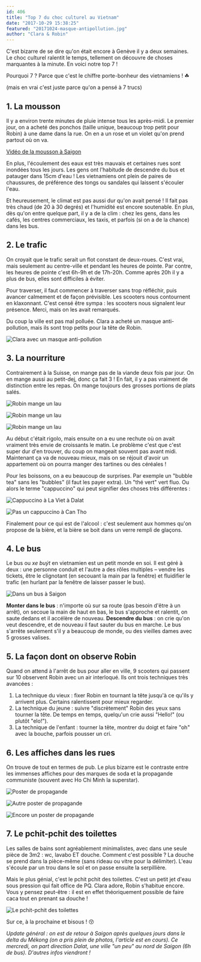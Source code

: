 ```yaml
---
id: 406
title: "Top 7 du choc culturel au Vietnam"
date: "2017-10-29 15:38:25"
featured: "20171024-masque-antipollution.jpg"
author: "Clara & Robin"
---
```


C'est bizarre de se dire qu'on était encore à Genève il y a deux semaines. Le
choc culturel ralentit le temps, tellement on découvre de choses marquantes à la
minute. En voici notre top 7 !

Pourquoi 7 ? Parce que c'est le chiffre porte-bonheur des vietnamiens ! ☘

(mais en vrai c'est juste parce qu'on a pensé à 7 trucs)

## 1. La mousson

Il y a environ trente minutes de pluie intense tous les après-midi. Le premier
jour, on a acheté des ponchos (taille unique, beaucoup trop petit pour Robin) à
une dame dans la rue. On en a un rose et un violet qu'on prend partout où on va.

[Vidéo de la mousson à Saigon](https://www.youtube.com/watch?v=0Yj5mkLVgxQ)

En plus, l'écoulement des eaux est très mauvais et certaines rues sont inondées
tous les jours. Les gens ont l'habitude de descendre du bus et patauger dans
15cm d'eau ! Les vietnamiens ont plein de paires de chaussures, de préférence
des tongs ou sandales qui laissent s'écouler l'eau.

Et heureusement, le climat est pas aussi dur qu'on avait pensé ! Il fait pas
très chaud (de 20 à 30 degrés) et l'humidité est encore soutenable. En plus, dès
qu'on entre quelque part, il y a de la clim : chez les gens, dans les cafés, les
centres commerciaux, les taxis, et parfois (si on a de la chance) dans les bus.

## 2. Le trafic

On croyait que le trafic serait un flot constant de deux-roues. C'est vrai, mais
seulement au centre-ville et pendant les heures de pointe. Par contre, les
heures de pointe c'est 6h-9h et de 17h-20h. Comme après 20h il y a plus de bus,
elles sont difficiles à éviter.

Pour traverser, il faut commencer à traverser sans trop réfléchir, puis avancer
calmement et de façon prévisible. Les scooters nous contournent en klaxonnant.
C'est censé être sympa : les scooters nous signalent leur présence. Merci, mais
on les avait remarqués.

Du coup la ville est pas mal polluée. Clara a acheté un masque anti-pollution,
mais ils sont trop petits pour la tête de Robin.

![Clara avec un masque anti-pollution](20171024-masque-antipollution.jpg)

## 3. La nourriture

Contrairement à la Suisse, on mange pas de la viande deux fois par jour. On en
mange aussi au petit-dej, donc ça fait 3 ! En fait, il y a pas vraiment de
distinction entre les repas. On mange toujours des grosses portions de plats
salés.

![Robin mange un lau](20171026-robin-lau.jpg "Matin")

![Robin mange un lau](20171026-robin-lau.jpg "Midi")

![Robin mange un lau](20171026-robin-lau.jpg "Soir")

Au début c'était rigolo, mais ensuite on a eu une rechute où on avait vraiment
très envie de croissants le matin. Le problème c'est que c'est super dur d'en
trouver, du coup on mangeait souvent pas avant midi. Maintenant ça va de nouveau
mieux, mais on se réjouit d'avoir un appartement où on pourra manger des
tartines ou des céréales !

Pour les boissons, on a eu beaucoup de surprises. Par exemple un "bubble tea"
sans les "bubbles" (il faut les payer extra). Un "thé vert" vert fluo. Ou alors
le terme "cappuccino" qui peut signifier des choses très différentes :

![Cappuccino à La Viet à Dalat](20171101-laviet-cappuccino.jpg "Un cappuccino")

![Pas un cappuccino à Can Tho](20171026-cappuccino-2.jpg "Un cappuccino ?")

Finalement pour ce qui est de l'alcool : c'est seulement aux hommes qu'on
propose de la bière, et la bière se boit dans un verre rempli de glaçons.

## 4. Le bus

Le bus ou _xe buýt_ en vietnamien est un petit monde en soi. Il est géré à deux
: une personne conduit et l'autre a des rôles multiples – vendre les tickets,
être le clignotant (en secouant la main par la fenêtre) et fluidifier le trafic
(en hurlant par la fenêtre de laisser passer le bus).

![Dans un bus à Saigon](20171022-bus-saigon.jpg "Jeu : cherchez sur la photo (1) un chapeau conique et (2) un portrait de Ho Chi Minh")

**Monter dans le bus** : n'importe où sur sa route (pas besoin d'être à un
arrêt), on secoue la main de haut en bas, le bus s'approche et ralentit, on
saute dedans et il accélère de nouveau. **Descendre du bus** : on crie qu'on
veut descendre, et de nouveau il faut sauter du bus en marche. Le bus s'arrête
seulement s'il y a beaucoup de monde, ou des vieilles dames avec 5 grosses
valises.

## 5. La façon dont on observe Robin

Quand on attend à l'arrêt de bus pour aller en ville, 9 scooters qui passent sur
10 observent Robin avec un air interloqué. Ils ont trois techniques très
avancées :

1. La technique du vieux : fixer Robin en tournant la tête jusqu'à ce qu'ils y
   arrivent plus. Certains ralentissent pour mieux regarder.
2. La technique du jeune : suivre "discrètement" Robin des yeux sans tourner la
   tête. De temps en temps, quelqu'un crie aussi "Hello!" (ou plutôt "elo!").
3. La technique de l'enfant : tourner la tête, montrer du doigt et faire "oh"
   avec la bouche, parfois pousser un cri.

## 6. Les affiches dans les rues

On trouve de tout en termes de pub. Le plus bizarre est le contraste entre les
immenses affiches pour des marques de soda et la propagande communiste (souvent
avec Ho Chi Minh la superstar).

![Poster de propagande](20171022-poster-propagande-1.jpg)

![Autre poster de propagande](20171022-poster-propagande-3.jpg)

![Encore un poster de propagande](20171022-poster-propagande-2.jpg)

## 7. Le pchit-pchit des toilettes

Les salles de bains sont agréablement minimalistes, avec dans une seule pièce de
3m2 : wc, lavabo ET douche. Comment c'est possible ? La douche se prend dans la
pièce-même (sans rideau ou vitre pour la délimiter). L'eau s'écoule par un trou
dans le sol et on passe ensuite la serpillière.

Mais le plus génial, c'est le pchit pchit des toilettes. C'est un petit jet
d'eau sous pression qui fait office de PQ. Clara adore, Robin s'habitue encore.
Vous y pensez peut-être : il est en effet théoriquement possible de faire caca
tout en prenant sa douche !

![Le pchit-pchit des toilettes](20171029-pchit-pchit.jpg)

Sur ce, à la prochaine et bisous ! 😚

_Update général : on est de retour à Saigon après quelques jours dans le delta
du Mékong (on a pris plein de photos, l'article est en cours). Ce mercredi, on
part direction Dalat, une ville "un peu" au nord de Saigon (6h de bus). D'autres
infos viendront !_
